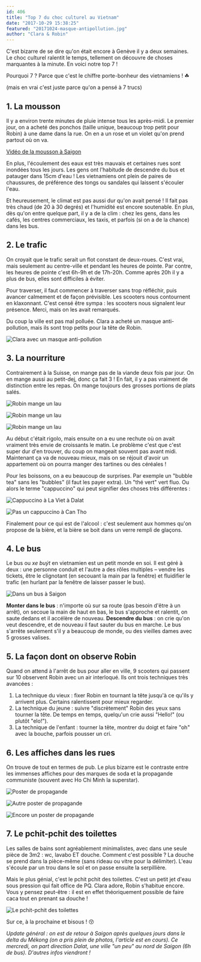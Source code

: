 ```yaml
---
id: 406
title: "Top 7 du choc culturel au Vietnam"
date: "2017-10-29 15:38:25"
featured: "20171024-masque-antipollution.jpg"
author: "Clara & Robin"
---
```


C'est bizarre de se dire qu'on était encore à Genève il y a deux semaines. Le
choc culturel ralentit le temps, tellement on découvre de choses marquantes à la
minute. En voici notre top 7 !

Pourquoi 7 ? Parce que c'est le chiffre porte-bonheur des vietnamiens ! ☘

(mais en vrai c'est juste parce qu'on a pensé à 7 trucs)

## 1. La mousson

Il y a environ trente minutes de pluie intense tous les après-midi. Le premier
jour, on a acheté des ponchos (taille unique, beaucoup trop petit pour Robin) à
une dame dans la rue. On en a un rose et un violet qu'on prend partout où on va.

[Vidéo de la mousson à Saigon](https://www.youtube.com/watch?v=0Yj5mkLVgxQ)

En plus, l'écoulement des eaux est très mauvais et certaines rues sont inondées
tous les jours. Les gens ont l'habitude de descendre du bus et patauger dans
15cm d'eau ! Les vietnamiens ont plein de paires de chaussures, de préférence
des tongs ou sandales qui laissent s'écouler l'eau.

Et heureusement, le climat est pas aussi dur qu'on avait pensé ! Il fait pas
très chaud (de 20 à 30 degrés) et l'humidité est encore soutenable. En plus, dès
qu'on entre quelque part, il y a de la clim : chez les gens, dans les cafés, les
centres commerciaux, les taxis, et parfois (si on a de la chance) dans les bus.

## 2. Le trafic

On croyait que le trafic serait un flot constant de deux-roues. C'est vrai, mais
seulement au centre-ville et pendant les heures de pointe. Par contre, les
heures de pointe c'est 6h-9h et de 17h-20h. Comme après 20h il y a plus de bus,
elles sont difficiles à éviter.

Pour traverser, il faut commencer à traverser sans trop réfléchir, puis avancer
calmement et de façon prévisible. Les scooters nous contournent en klaxonnant.
C'est censé être sympa : les scooters nous signalent leur présence. Merci, mais
on les avait remarqués.

Du coup la ville est pas mal polluée. Clara a acheté un masque anti-pollution,
mais ils sont trop petits pour la tête de Robin.

![Clara avec un masque anti-pollution](20171024-masque-antipollution.jpg)

## 3. La nourriture

Contrairement à la Suisse, on mange pas de la viande deux fois par jour. On en
mange aussi au petit-dej, donc ça fait 3 ! En fait, il y a pas vraiment de
distinction entre les repas. On mange toujours des grosses portions de plats
salés.

![Robin mange un lau](20171026-robin-lau.jpg "Matin")

![Robin mange un lau](20171026-robin-lau.jpg "Midi")

![Robin mange un lau](20171026-robin-lau.jpg "Soir")

Au début c'était rigolo, mais ensuite on a eu une rechute où on avait vraiment
très envie de croissants le matin. Le problème c'est que c'est super dur d'en
trouver, du coup on mangeait souvent pas avant midi. Maintenant ça va de nouveau
mieux, mais on se réjouit d'avoir un appartement où on pourra manger des
tartines ou des céréales !

Pour les boissons, on a eu beaucoup de surprises. Par exemple un "bubble tea"
sans les "bubbles" (il faut les payer extra). Un "thé vert" vert fluo. Ou alors
le terme "cappuccino" qui peut signifier des choses très différentes :

![Cappuccino à La Viet à Dalat](20171101-laviet-cappuccino.jpg "Un cappuccino")

![Pas un cappuccino à Can Tho](20171026-cappuccino-2.jpg "Un cappuccino ?")

Finalement pour ce qui est de l'alcool : c'est seulement aux hommes qu'on
propose de la bière, et la bière se boit dans un verre rempli de glaçons.

## 4. Le bus

Le bus ou _xe buýt_ en vietnamien est un petit monde en soi. Il est géré à deux
: une personne conduit et l'autre a des rôles multiples – vendre les tickets,
être le clignotant (en secouant la main par la fenêtre) et fluidifier le trafic
(en hurlant par la fenêtre de laisser passer le bus).

![Dans un bus à Saigon](20171022-bus-saigon.jpg "Jeu : cherchez sur la photo (1) un chapeau conique et (2) un portrait de Ho Chi Minh")

**Monter dans le bus** : n'importe où sur sa route (pas besoin d'être à un
arrêt), on secoue la main de haut en bas, le bus s'approche et ralentit, on
saute dedans et il accélère de nouveau. **Descendre du bus** : on crie qu'on
veut descendre, et de nouveau il faut sauter du bus en marche. Le bus s'arrête
seulement s'il y a beaucoup de monde, ou des vieilles dames avec 5 grosses
valises.

## 5. La façon dont on observe Robin

Quand on attend à l'arrêt de bus pour aller en ville, 9 scooters qui passent sur
10 observent Robin avec un air interloqué. Ils ont trois techniques très
avancées :

1. La technique du vieux : fixer Robin en tournant la tête jusqu'à ce qu'ils y
   arrivent plus. Certains ralentissent pour mieux regarder.
2. La technique du jeune : suivre "discrètement" Robin des yeux sans tourner la
   tête. De temps en temps, quelqu'un crie aussi "Hello!" (ou plutôt "elo!").
3. La technique de l'enfant : tourner la tête, montrer du doigt et faire "oh"
   avec la bouche, parfois pousser un cri.

## 6. Les affiches dans les rues

On trouve de tout en termes de pub. Le plus bizarre est le contraste entre les
immenses affiches pour des marques de soda et la propagande communiste (souvent
avec Ho Chi Minh la superstar).

![Poster de propagande](20171022-poster-propagande-1.jpg)

![Autre poster de propagande](20171022-poster-propagande-3.jpg)

![Encore un poster de propagande](20171022-poster-propagande-2.jpg)

## 7. Le pchit-pchit des toilettes

Les salles de bains sont agréablement minimalistes, avec dans une seule pièce de
3m2 : wc, lavabo ET douche. Comment c'est possible ? La douche se prend dans la
pièce-même (sans rideau ou vitre pour la délimiter). L'eau s'écoule par un trou
dans le sol et on passe ensuite la serpillière.

Mais le plus génial, c'est le pchit pchit des toilettes. C'est un petit jet
d'eau sous pression qui fait office de PQ. Clara adore, Robin s'habitue encore.
Vous y pensez peut-être : il est en effet théoriquement possible de faire caca
tout en prenant sa douche !

![Le pchit-pchit des toilettes](20171029-pchit-pchit.jpg)

Sur ce, à la prochaine et bisous ! 😚

_Update général : on est de retour à Saigon après quelques jours dans le delta
du Mékong (on a pris plein de photos, l'article est en cours). Ce mercredi, on
part direction Dalat, une ville "un peu" au nord de Saigon (6h de bus). D'autres
infos viendront !_
